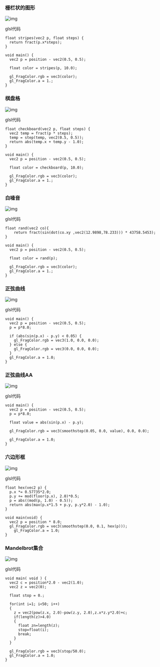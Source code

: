 
### 栅栏状的图形

![img](https://github.com/chenxiao07/pixel-shader-collection/blob/master/shader/strip.png)


glsl代码

```
float stripes(vec2 p, float steps) {
  return fract(p.x*steps);
}

void main() {
  vec2 p = position - vec2(0.5, 0.5);
  
  float color = stripes(p, 10.0);
  
  gl_FragColor.rgb = vec3(color);
  gl_FragColor.a = 1.;
}
```

### 棋盘格

![img](https://github.com/chenxiao07/pixel-shader-collection/blob/master/shader/checkboard.png)


glsl代码

```
float checkboard(vec2 p, float steps) {
  vec2 temp = fract(p * steps);
  temp = step(temp, vec2(0.5, 0.5));
  return abs(temp.x + temp.y - 1.0);
}

void main() {
  vec2 p = position - vec2(0.5, 0.5);
  
  float color = checkboard(p, 10.0);
  
  gl_FragColor.rgb = vec3(color);
  gl_FragColor.a = 1.;
}
```

### 白噪音

![img](https://github.com/chenxiao07/pixel-shader-collection/blob/master/shader/noise1.png)


glsl代码

```
float rand(vec2 co){
    return fract(sin(dot(co.xy ,vec2(12.9898,78.233))) * 43758.5453);
}

void main() {
  vec2 p = position - vec2(0.5, 0.5);
  
  float color = rand(p);
  
  gl_FragColor.rgb = vec3(color);
  gl_FragColor.a = 1.;
}
```

### 正弦曲线

![img](https://github.com/chenxiao07/pixel-shader-collection/blob/master/shader/sin1.png)


glsl代码

```
void main() {
  vec2 p = position - vec2(0.5, 0.5);
  p = p*8.0;
  
  if (abs(sin(p.x) - p.y) < 0.05) {
    gl_FragColor.rgb = vec3(1.0, 0.0, 0.0);
  } else {
    gl_FragColor.rgb = vec3(0.0, 0.0, 0.0);
  }
  gl_FragColor.a = 1.0;
}
```


### 正弦曲线AA

![img](https://github.com/chenxiao07/pixel-shader-collection/blob/master/shader/sin2.png)


glsl代码

```
void main() {
  vec2 p = position - vec2(0.5, 0.5);
  p = p*8.0;
  
  float value = abs(sin(p.x) - p.y);
  
  gl_FragColor.rgb = vec3(smoothstep(0.05, 0.0, value), 0.0, 0.0);

  gl_FragColor.a = 1.0;
}
```


### 六边形框

![img](https://github.com/chenxiao07/pixel-shader-collection/blob/master/shader/hex.png)


glsl代码

```
float hex(vec2 p) {
  p.x *= 0.57735*2.0;
  p.y += mod(floor(p.x), 2.0)*0.5;
  p = abs((mod(p, 1.0) - 0.5));
  return abs(max(p.x*1.5 + p.y, p.y*2.0) - 1.0);
}
 
void main(void) { 
  vec2 p = position * 8.0;
  gl_FragColor.rgb = vec3(smoothstep(0.0, 0.1, hex(p)));
    gl_FragColor.a = 1.0;
}
```

### Mandelbrot集合

![img](https://github.com/chenxiao07/pixel-shader-collection/blob/master/shader/mandelbrot.png)


glsl代码

```
void main( void ) {
  vec2 c = position*2.0 - vec2(1.0);
  vec2 z = vec2(0);
  
  float stop = 0.;
  
  for(int i=1; i<50; i++)
  {
    z = vec2(pow(z.x, 2.0)-pow(z.y, 2.0),z.x*z.y*2.0)+c;
    if(length(z)>4.0)
    {
      float zn=length(z);
      stop=float(i);
      break;
    }
  }

  gl_FragColor.rgb = vec3(stop/50.0);
  gl_FragColor.a = 1.0;
}
```



